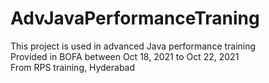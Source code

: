 # AdvJavaPerformanceTraning

This project is used in advanced Java performance training   
Provided in BOFA between Oct 18, 2021 to Oct 22, 2021   
From RPS training, Hyderabad